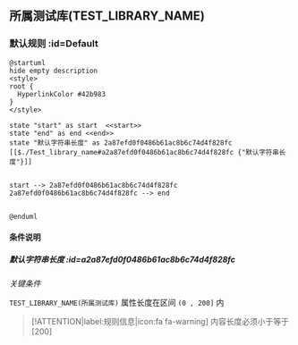 ## 所属测试库(TEST_LIBRARY_NAME) <!-- {docsify-ignore-all} -->

   

### 默认规则 :id=Default

```plantuml
@startuml
hide empty description
<style>
root {
  HyperlinkColor #42b983
}
</style>

state "start" as start  <<start>>
state "end" as end <<end>>
state "默认字符串长度" as 2a87efd0f0486b61ac8b6c74d4f828fc [[$./Test_library_name#a2a87efd0f0486b61ac8b6c74d4f828fc {"默认字符串长度"}]]


start --> 2a87efd0f0486b61ac8b6c74d4f828fc 
2a87efd0f0486b61ac8b6c74d4f828fc --> end 


@enduml
```

#### 条件说明

##### 默认字符串长度 :id=a2a87efd0f0486b61ac8b6c74d4f828fc


*关键条件*


`TEST_LIBRARY_NAME(所属测试库)` 属性长度在区间 `(0 , 200]` 内

> [!ATTENTION|label:规则信息|icon:fa fa-warning]
> 内容长度必须小于等于[200]







